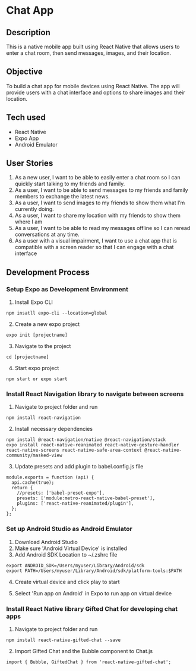 # Chat App

## Description
This is a native mobile app built using React Native that allows users to enter a chat room, then send messages, images, and their location.

## Objective
To build a chat app for mobile devices using React Native. The app will provide users with a chat interface and options to share images and their location.

## Tech used
- React Native
- Expo App
- Android Emulator

## User Stories
1. As a new user, I want to be able to easily enter a chat room so I can quickly start talking to my friends and family.
2. As a user, I want to be able to send messages to my friends and family members to exchange the latest news.
3. As a user, I want to send images to my friends to show them what I’m currently doing.
4. As a user, I want to share my location with my friends to show them where I am
5. As a user, I want to be able to read my messages offline so I can reread conversations at any time.
6. As a user with a visual impairment, I want to use a chat app that is compatible with a screen reader so that I can engage with a chat interface

## Development Process
### Setup Expo as Development Environment
1. Install Expo CLI
```
npm insatll expo-cli --location=global
```

2. Create a new expo project
```
expo init [projectname]
```

3. Navigate to the project
```
cd [projectname]
```

4. Start expo project
```
npm start or expo start
```

### Install React Navigation library to navigate between screens

1. Navigate to project folder and run
```
npm install react-navigation
```

2. Install necessary dependencies
```
npm install @react-navigation/native @react-navigation/stack
expo install react-native-reanimated react-native-gesture-handler react-native-screens react-native-safe-area-context @react-native-community/masked-view
```

3. Update presets and add plugin to babel.config.js file
```
module.exports = function (api) {
  api.cache(true);
  return {
    //presets: ['babel-preset-expo'],
    presets: ['module:metro-react-native-babel-preset'],
    plugins: ['react-native-reanimated/plugin'],
  };
};
```

### Set up Android Studio as Android Emulator

1. Download Android Studio
2. Make sure 'Android Virtual Device' is installed
3. Add Android SDK Location to ~/.zshrc file
```
export ANDROID_SDK=/Users/myuser/Library/Android/sdk
export PATH=/Users/myuser/Library/Android/sdk/platform-tools:$PATH
```

4. Create virtual device and click play to start

5. Select 'Run app on Android' in Expo to run app on virtual device

### Install React Native library Gifted Chat for developing chat apps

1. Navigate to project folder and run
```
npm install react-native-gifted-chat --save
```

2. Import Gifted Chat and the Bubble component to Chat.js
```
import { Bubble, GiftedChat } from 'react-native-gifted-chat'; 
```


